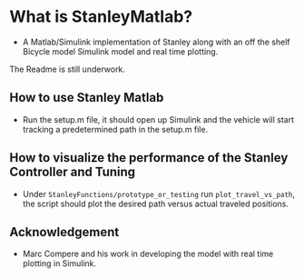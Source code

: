 # What is StanleyMatlab?
* A Matlab/Simulink implementation of Stanley along with an off the shelf Bicycle model Simulink model and real time plotting.  

The Readme is still underwork.  

## How to use Stanley Matlab  
* Run the setup.m file, it should open up Simulink and the vehicle will start tracking a predetermined path in the setup.m file.

## How to visualize the performance of the Stanley Controller and Tuning
* Under ```StanleyFunctions/prototype_or_testing``` run ```plot_travel_vs_path```, the script should plot the desired path versus actual traveled positions.

## Acknowledgement  
* Marc Compere and his work in developing the model with real time plotting in Simulink.

